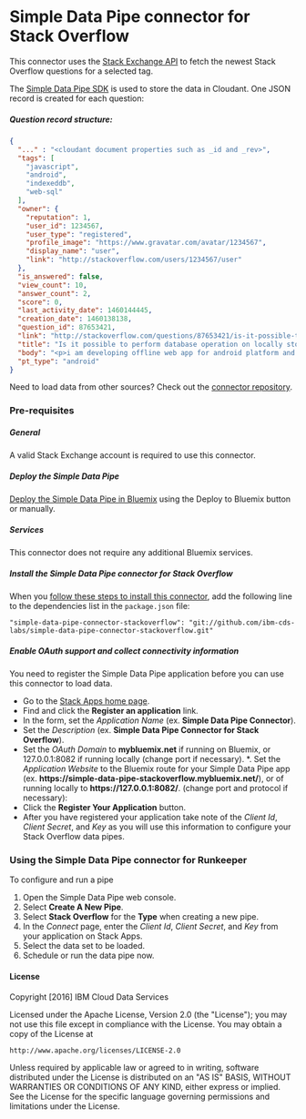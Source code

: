 # Simple Data Pipe connector for Stack Overflow

This connector uses the [Stack Exchange API](https://api.stackexchange.com/) to fetch the newest Stack Overflow questions for a selected tag.

The [Simple Data Pipe SDK](https://github.com/ibm-cds-labs/simple-data-pipe-sdk) is used to store the data in Cloudant. One JSON record is created for each question:
                                                                                          
##### Question record structure:
```json
{
  "..." : "<cloudant document properties such as _id and _rev>",
  "tags": [
    "javascript",
    "android",
    "indexeddb",
    "web-sql"
  ],
  "owner": {
    "reputation": 1,
    "user_id": 1234567,
    "user_type": "registered",
    "profile_image": "https://www.gravatar.com/avatar/1234567",
    "display_name": "user",
    "link": "http://stackoverflow.com/users/1234567/user"
  },
  "is_answered": false,
  "view_count": 10,
  "answer_count": 2,
  "score": 0,
  "last_activity_date": 1460144445,
  "creation_date": 1460138138,
  "question_id": 87653421,
  "link": "http://stackoverflow.com/questions/87653421/is-it-possible-to-perform-database-operation-on-locally-stored-db-through-javasc",
  "title": "Is it possible to perform database operation on locally stored DB through javascript (WebSQL or Indexeddb)",
  "body": "<p>i am developing offline web app for android platform and i want to use offline database for it. Is there any way to connect to locally stored database through javascript...",
  "pt_type": "android"
}
```

Need to load data from other sources? Check out the [connector repository](https://developer.ibm.com/clouddataservices/simple-data-pipe-connectors/).

### Pre-requisites

##### General 
 A valid Stack Exchange account is required to use this connector.

##### Deploy the Simple Data Pipe

 [Deploy the Simple Data Pipe in Bluemix](https://github.com/ibm-cds-labs/simple-data-pipe) using the Deploy to Bluemix button or manually.

##### Services

This connector does not require any additional Bluemix services.


##### Install the Simple Data Pipe connector for Stack Overflow

  When you [follow these steps to install this connector](https://github.com/ibm-cds-labs/simple-data-pipe/wiki/Installing-a-Simple-Data-Pipe-Connector), add the following line to the dependencies list in the `package.json` file: 

```
"simple-data-pipe-connector-stackoverflow": "git://github.com/ibm-cds-labs/simple-data-pipe-connector-stackoverflow.git"
```

##### Enable OAuth support and collect connectivity information

 You need to register the Simple Data Pipe application before you can use this connector to load data.
 
 * Go to the <a href="http://stackapps.com" target="_blank">Stack Apps home page</a>.
 * Find and click the **Register an application** link. 
 * In the form, set the _Application Name_ (ex. **Simple Data Pipe Connector**).
 * Set the _Description_ (ex. **Simple Data Pipe Connector for Stack Overflow**).
 * Set the _OAuth Domain_ to **mybluemix.net** if running on Bluemix, or 127.0.0.1:8082 if running locally (change port if necessary).
 *. Set the _Application Website_ to the Bluemix route for your Simple Data Pipe app (ex. **ht<span>tps://</span>simple-data-pipe-stackoverflow.mybluemix.net/**), or of running locally to **ht<span>tps://</span>127.0.0.1:8082/**. (change port and protocol if necessary):  
 * Click the **Register Your Application** button.
 * After you have registered your application take note of the _Client Id_, _Client Secret_, and _Key_ as you will use this information to configure your Stack Overflow data pipes.

### Using the Simple Data Pipe connector for Runkeeper

To configure and run a pipe

1. Open the Simple Data Pipe web console.
2. Select __Create A New Pipe__.
3. Select __Stack Overflow__ for the __Type__ when creating a new pipe.
4. In the _Connect_ page, enter the _Client Id_, _Client Secret_, and _Key_ from your application on Stack Apps.
5. Select the data set to be loaded.
6. Schedule or run the data pipe now.

#### License 

Copyright [2016] IBM Cloud Data Services

Licensed under the Apache License, Version 2.0 (the "License");
you may not use this file except in compliance with the License.
You may obtain a copy of the License at

    http://www.apache.org/licenses/LICENSE-2.0

Unless required by applicable law or agreed to in writing, software
distributed under the License is distributed on an "AS IS" BASIS,
WITHOUT WARRANTIES OR CONDITIONS OF ANY KIND, either express or implied.
See the License for the specific language governing permissions and
limitations under the License.
